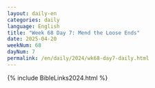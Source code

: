 ```yaml
---
layout: daily-en
categories: daily
language: English
title: "Week 68 Day 7: Mend the Loose Ends"
date: 2025-04-20
weekNum: 68
dayNum: 7
permalink: /en/daily/2024/wk68-day7-daily.html
---
```



{% include BibleLinks2024.html %}

